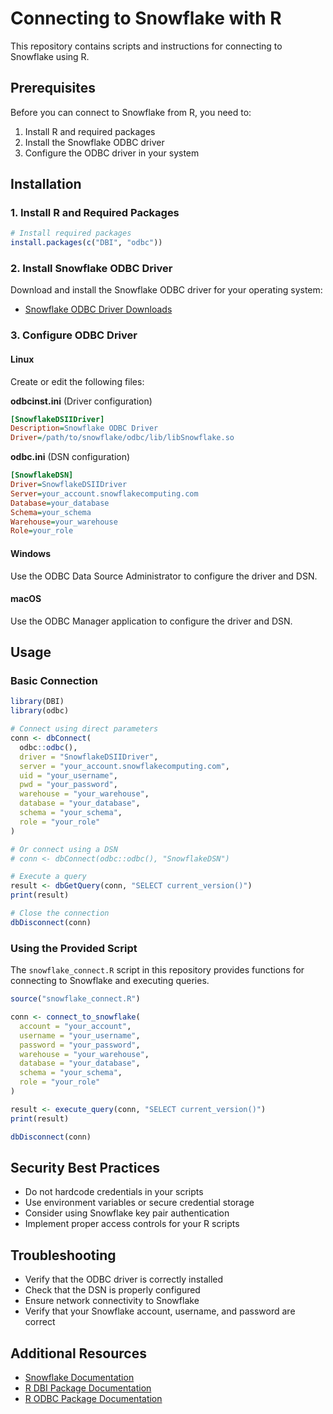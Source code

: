 # Connecting to Snowflake with R

This repository contains scripts and instructions for connecting to Snowflake using R.

## Prerequisites

Before you can connect to Snowflake from R, you need to:

1. Install R and required packages
2. Install the Snowflake ODBC driver
3. Configure the ODBC driver in your system

## Installation

### 1. Install R and Required Packages

```r
# Install required packages
install.packages(c("DBI", "odbc"))
```

### 2. Install Snowflake ODBC Driver

Download and install the Snowflake ODBC driver for your operating system:

- [Snowflake ODBC Driver Downloads](https://docs.snowflake.com/en/user-guide/odbc-download)

### 3. Configure ODBC Driver

#### Linux

Create or edit the following files:

**odbcinst.ini** (Driver configuration)
```ini
[SnowflakeDSIIDriver]
Description=Snowflake ODBC Driver
Driver=/path/to/snowflake/odbc/lib/libSnowflake.so
```

**odbc.ini** (DSN configuration)
```ini
[SnowflakeDSN]
Driver=SnowflakeDSIIDriver
Server=your_account.snowflakecomputing.com
Database=your_database
Schema=your_schema
Warehouse=your_warehouse
Role=your_role
```

#### Windows

Use the ODBC Data Source Administrator to configure the driver and DSN.

#### macOS

Use the ODBC Manager application to configure the driver and DSN.

## Usage

### Basic Connection

```r
library(DBI)
library(odbc)

# Connect using direct parameters
conn <- dbConnect(
  odbc::odbc(),
  driver = "SnowflakeDSIIDriver",
  server = "your_account.snowflakecomputing.com",
  uid = "your_username",
  pwd = "your_password",
  warehouse = "your_warehouse",
  database = "your_database",
  schema = "your_schema",
  role = "your_role"
)

# Or connect using a DSN
# conn <- dbConnect(odbc::odbc(), "SnowflakeDSN")

# Execute a query
result <- dbGetQuery(conn, "SELECT current_version()")
print(result)

# Close the connection
dbDisconnect(conn)
```

### Using the Provided Script

The `snowflake_connect.R` script in this repository provides functions for connecting to Snowflake and executing queries.

```r
source("snowflake_connect.R")

conn <- connect_to_snowflake(
  account = "your_account",
  username = "your_username",
  password = "your_password",
  warehouse = "your_warehouse",
  database = "your_database",
  schema = "your_schema",
  role = "your_role"
)

result <- execute_query(conn, "SELECT current_version()")
print(result)

dbDisconnect(conn)
```

## Security Best Practices

- Do not hardcode credentials in your scripts
- Use environment variables or secure credential storage
- Consider using Snowflake key pair authentication
- Implement proper access controls for your R scripts

## Troubleshooting

- Verify that the ODBC driver is correctly installed
- Check that the DSN is properly configured
- Ensure network connectivity to Snowflake
- Verify that your Snowflake account, username, and password are correct

## Additional Resources

- [Snowflake Documentation](https://docs.snowflake.com/)
- [R DBI Package Documentation](https://dbi.r-dbi.org/)
- [R ODBC Package Documentation](https://github.com/r-dbi/odbc)
